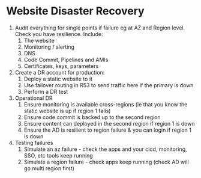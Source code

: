 # Website Disaster Recovery
1. Audit everything for single points if failure eg at AZ and Region level. Check you have resilience. Include:
    1. The website
    2. Monitoring / alerting
    3. DNS
    4. Code Commit, Pipelines and AMIs
    5. Certificates, keys, parameters
2. Create a DR account for production:
    1. Deploy a static website to it
    2. Use failover routing in R53 to send traffic here if the primary is down
    3. Perform a DR test
3. Operational DR
    1. Ensure monitoring is available cross-regions (ie that you know the static website is up if region 1 fails)
    2. Ensure code commit is backed up to the second region
    3. Ensure content can deployed in the second region if region 1 is down
    4. Ensure the AD is resilient to region failure & you can login if region 1 is down 
4. Testing failures
    1. Simulate an az failure - check the apps and your cicd, monitoring, SSO, etc tools keep running
    2. Simulate a region failure - check apps keep running (check AD will go multi region first)
